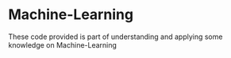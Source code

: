 # Machine-Learning
These code provided is part of understanding and applying some knowledge on Machine-Learning 
